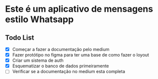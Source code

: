 # Este é um aplicativo de mensagens estilo Whatsapp



## Todo List

+ [x] Começar a fazer a documentação pelo medium 
+ [x] Fazer protótipo no figma para ter uma base de como fazer o loyout
+ [x] Criar um sistema de auth
+ [X] Esquematizar o banco de dados primeiramente 
+ [ ] Verificar se a documentação no medium esta completa
